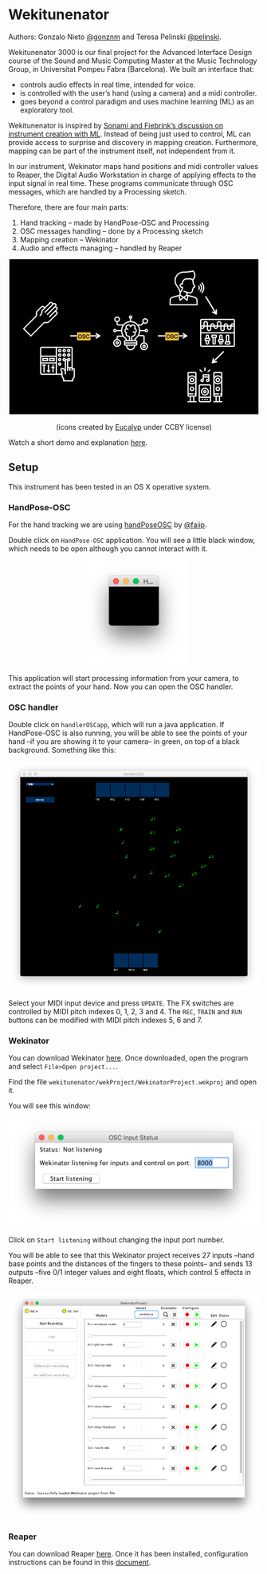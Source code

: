 # Wekitunenator
Authors: Gonzalo Nieto [@gonznm](https://github.com/gonznm) and Teresa Pelinski [@pelinski](https://github.com/pelinski).

Wekitunenator 3000 is our final project for the Advanced Interface Design course of the Sound and Music Computing Master at the Music Technology Group, in Universitat Pompeu Fabra (Barcelona). We built an interface that:
* controls audio effects in real time, intended for voice.
* is controlled with the user’s hand (using a camera) and a midi controller.
* goes beyond a control paradigm and uses machine learning (ML) as an exploratory tool.

Wekitunenator is inspired by [Sonami and Fiebrink’s discussion on instrument creation with ML](https://www.nime.org/proceedings/2020/nime2020_paper45.pdf). Instead of being just used to control, ML can provide access to surprise and discovery in mapping creation. Furthermore, mapping can be part of the instrument itself, not independent from it.

In our instrument, Wekinator maps hand positions and midi controller values to Reaper, the Digital Audio Workstation in charge of applying effects to the input signal in real time.
These programs communicate through OSC messages, which are handled by a Processing sketch.

Therefore, there are four main parts:
1. Hand tracking – made by HandPose-OSC and Processing
3. OSC messages handling – done by a Processing sketch
2. Mapping creation – Wekinator
4. Audio and effects managing – handled by Reaper

<div style="text-align:center"><img src="./.bin/simplified-pipeline.jpeg" width="500" height="311"/></div>

<p style="text-align: center;">(icons created by <a href="https://thenounproject.com/eucalyp/">Eucalyp</a> under CCBY license)</p>


Watch a short demo and explanation [here](https://youtu.be/M6bAb42s-lo).

## Setup
This instrument has been tested in an OS X operative system.
### HandPose-OSC
For the hand tracking we are using [handPoseOSC](https://github.com/faaip/HandPose-OSC) by [@faiip](https://github.com/faaip/). 

Double click on `HandPose-OSC` application. You will see a little black window, which needs to be open although you cannot interact with it. 

<div style="text-align:center"><img src="./.bin/HandPose-OSC.png"/></div>

This application will start processing information from your camera, to extract the points of your hand. Now you can open the OSC handler.

### OSC handler
Double click on `handlerOSCapp`, which will run a java application. If HandPose-OSC is also running, you will be able to see the points of your hand –if you are showing it to your camera– in green, on top of a black background. Something like this:

<div style="text-align:center"><img src="./.bin/handlerOSC.png"/></div>

Select your MIDI input device and press `UPDATE`. The FX switches are controlled by MIDI pitch indexes 0, 1, 2, 3 and 4. The `REC`, `TRAIN` and `RUN` buttons can be modified with MIDI pitch indexes 5, 6 and 7. 

### Wekinator
You can download Wekinator [here](http://www.wekinator.org/downloads/). Once downloaded, open the program and select `File>Open project...`. 

Find the file `wekitunenator/wekProject/WekinatorProject.wekproj` and open it.

You will see this window:

<div style="text-align:center"><img src="./.bin/wekinator1.png"/></div>

Click on `Start listening` without changing the input port number.

You will be able to see that this Wekinator project receives 27 inputs –hand base points and the distances of the fingers to these points– and sends 13 outputs –five 0/1 integer values and eight floats, which control 5 effects in Reaper.

<div style="text-align:center"><img src="./.bin/wekinator2.png"/></div>

### Reaper
You can download Reaper [here](https://www.reaper.fm/download.php). Once it has been installed, configuration instructions can be found in this [document](./Reaper/README.md). 